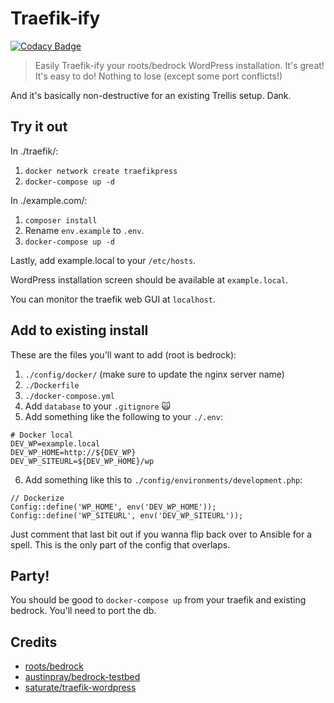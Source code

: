 # Traefik-ify

[![Codacy Badge](https://api.codacy.com/project/badge/Grade/3e0216bab8504573b62ce72b4441c2e2)](https://www.codacy.com/app/pixelcollective/traefik-ify?utm_source=github.com&amp;utm_medium=referral&amp;utm_content=pixelcollective/traefik-ify&amp;utm_campaign=Badge_Grade)

> Easily Traefik-ify your roots/bedrock WordPress installation. It's great! It's easy to do! Nothing to lose (except some port conflicts!)

And it's basically non-destructive for an existing Trellis setup. Dank.

## Try it out

In ./traefik/:

1. `docker network create traefikpress`
2. `docker-compose up -d`

In ./example.com/:

1. `composer install`
2. Rename `env.example` to `.env`.
3. `docker-compose up -d`

Lastly, add example.local to your `/etc/hosts`.

WordPress installation screen should be available at `example.local`.

You can monitor the traefik web GUI at `localhost`.

## Add to existing install

These are the files you'll want to add (root is bedrock):

1. `./config/docker/` (make sure to update the nginx server name)
2. `./Dockerfile`
3. `./docker-compose.yml`
4. Add `database` to your `.gitignore` 🙀
5. Add something like the following to your `./.env`:

``` env
# Docker local
DEV_WP=example.local
DEV_WP_HOME=http://${DEV_WP}
DEV_WP_SITEURL=${DEV_WP_HOME}/wp
```

6. Add something like this to `./config/environments/development.php`:

```
// Dockerize
Config::define('WP_HOME', env('DEV_WP_HOME'));
Config::define('WP_SITEURL', env('DEV_WP_SITEURL'));
```

Just comment that last bit out if you wanna flip back over to Ansible for a spell. This is the only part of the config that overlaps.

## Party!

You should be good to  `docker-compose up` from your traefik and existing bedrock. You'll need to port the db.

## Credits

* [roots/bedrock](https://github.com/roots/bedrock)
* [austinpray/bedrock-testbed](https://github.com/austinpray/bedrock-testbed)
* [saturate/traefik-wordpress](https://github.com/Saturate/traefik-wordpress)
